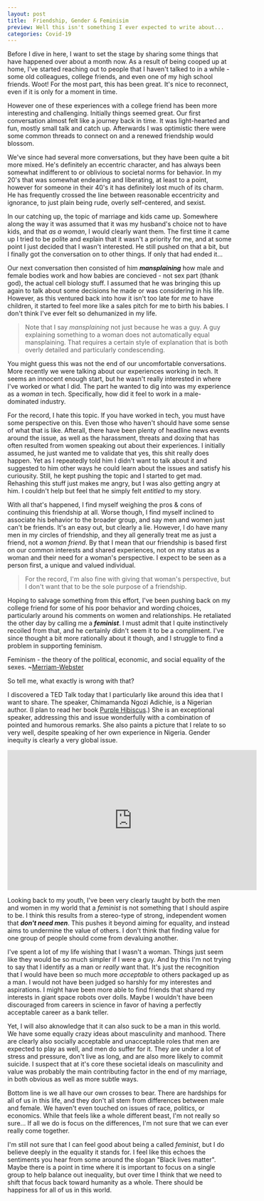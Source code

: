 ```yaml
---
layout: post
title:  Friendship, Gender & Feminisim
preview: Well this isn't something I ever expected to write about...
categories: Covid-19
---
```


Before I dive in here, I want to set the stage by sharing some things that have happened over about a month now. As a result of being cooped up at home, I've started reaching out to people that I haven't talked to in a while - some old colleagues, college friends, and even one of my high school friends. Woot! For the most part, this has been great. It's nice to reconnect, even if it is only for a moment in time. 

However one of these experiences with a college friend has been more interesting and challenging. Initially things seemed great. Our first conversation almost felt like a journey back in time. It was light-hearted and fun, mostly small talk and catch up. Afterwards I was optimistic there were some common threads to connect on and a renewed friendship would blossom.

We've since had several more conversations, but they have been quite a bit more mixed. He's definitely an eccentric character, and has always been somewhat indifferent to or oblivious to societal norms for behavior. In my 20's that was somewhat endearing and liberating, at least to a point, however for someone in their 40's it has definitely lost much of its charm. He has frequently crossed the line between reasonable eccentricity and ignorance, to just plain being rude, overly self-centered, and sexist. 

In our catching up, the topic of marriage and kids came up. Somewhere along the way it was assumed that it was my husband's choice not to have kids, and that *as a woman*, I would clearly want them. The first time it came up I tried to be polite and explain that it wasn't a priority for me, and at some point I just decided that I wasn't interested. He still pushed on that a bit, but I finally got the conversation on to other things. If only that had ended it... 

Our next conversation then consisted of him __*mansplaining*__ how male and female bodies work and how babies are concieved - not sex part (thank god), the actual cell biology stuff. I assumed that he was bringing this up again to talk about some decisions he made or was considering in his life. However, as this ventured back into how it isn't too late for *me* to have children, it started to feel more like a sales pitch for me to birth his babies. I don't think I've ever felt so dehumanized in my life.

> Note that I say *mansplaining* not just because he was a guy. A guy explaining something to a woman does not automatically equal mansplaining. That requires a certain style of explanation that is both overly detailed and particularly condescending. 

You might guess this was not the end of our uncomfortable conversations. More recently we were talking about our experiences working in tech. It seems an innocent enough start, but he wasn't really interested in where I've worked or what I did. The part he wanted to dig into was my experience as a *woman* in tech. Specifically, how did it feel to work in a male-dominated industry.

For the record, I hate this topic. If you have worked in tech, you must have some perspective on this. Even those who haven't should have some sense of what that is like. Afterall, there have been plenty of headline news events around the issue, as well as the harassment, threats and doxing that has often resulted from women speaking out about their experiences. I initially assumed, he just wanted me to validate that yes, this shit really does happen. Yet as I repeatedly told him I didn't want to talk about it and suggested to him other ways he could learn about the issues and satisfy his curiousity. Still, he kept pushing the topic and I started to get mad. Rehashing this stuff just makes me angry, but I was also getting angry at him. I couldn't help but feel that he simply felt *entitled* to my story. 

With all that's happened, I find myself weighing the pros & cons of continuing this friendship at all. Worse though, I find myself inclined to associate his behavior to the broader group, and say men and women just can't be friends. It's an easy out, but clearly a lie. However, I do have many men in my circles of friendship, and they all generally treat me as just a friend, not a *woman friend*. By that I mean that our friendship is based first on our common interests and shared experiences, not on my status as a woman and their need for a woman's perspective. I expect to be seen as a person first, a unique and valued individual.

> For the record, I'm also fine with giving that woman's perspective, but I don't want that to be the sole purpose of a friendship. 

Hoping to salvage something from this effort, I've been pushing back on my college friend for some of his poor behavior and wording choices, particularly around his comments on women and relationships. He retaliated the other day by calling me a __*feminist*__. I must admit that I quite instinctively recoiled from that, and he certainly didn't seem it to be a compliment. I've since thought a bit more rationally about it though, and I struggle to find a problem in supporting feminism. 

Feminism - the theory of the political, economic, and social equality of the sexes. ~[Merriam-Webster](https://www.merriam-webster.com/) 

So tell me, what exactly is wrong with that?

I discovered a TED Talk today that I particularly like around this idea that I want to share. The speaker, Chimamanda Ngozi Adichie, is a Nigerian author. (I plan to read her book [Purple Hibiscus](/book/purple-hibiscus.html).) She is an exceptional speaker, addressing this and issue wonderfully with a combination of pointed and humorous remarks. She also paints a picture that I relate to so very well, despite speaking of her own experience in Nigeria. Gender inequity is clearly a very global issue. 

<iframe width="560" height="315" src="https://www.youtube.com/embed/hg3umXU_qWc" frameborder="0" allow="accelerometer; autoplay; encrypted-media; gyroscope; picture-in-picture" allowfullscreen></iframe>

Looking back to my youth, I've been very clearly taught by both the men and women in my world that a *feminist* is not something that I should aspire to be. I think this results from a stereo-type of strong, independent women that __*don't need men*__. This pushes it beyond aiming for equality, and instead aims to undermine the value of others. I don't think that finding value for one group of people should come from devaluing another. 

I've spent a lot of my life wishing that I wasn't a woman. Things just seem like they would be so much simpler if I were a guy. And by this I'm not trying to say that I identify as a man or *really* want that. It's just the recognition that I would have been so much more *acceptable* to others packaged up as a man. I would not have been judged so harshly for my interestes and aspirations. I might have been more able to find friends that shared my interests in giant space robots over dolls. Maybe I wouldn't have been discouraged from careers in science in favor of having a perfectly acceptable career as a bank teller. 

Yet, I will also aknowledge that it can also suck to be a man in this world. We have some equally crazy ideas about masculinity and manhood. There are clearly also socially acceptable and unacceptable roles that men are expected to play as well, and men do suffer for it. They are under a lot of stress and pressure, don't live as long, and are also more likely to commit suicide. I suspect that at it's core these societal ideals on masculinity and value was probably the main contributing factor in the end of my marriage, in both obvious as well as more subtle ways. 

Bottom line is we all have our own crosses to bear. There are hardships for all of us in this life, and they don't all stem from differences between male and female. We haven't even touched on issues of race, politics, or economics. While that feels like a whole different beast, I'm not really so sure... If all we do is focus on the differences, I'm not sure that we can ever really come together. 

I'm still not sure that I can feel good about being a called *feminist*, but I do believe deeply in the equality it stands for. I feel like this echoes the sentiments you hear from some around the slogan "Black lives matter". Maybe there is a point in time where it is important to focus on a single group to help balance out inequality, but over time I think that we need to shift that focus back toward humanity as a whole. There should be happiness for all of us in this world.
